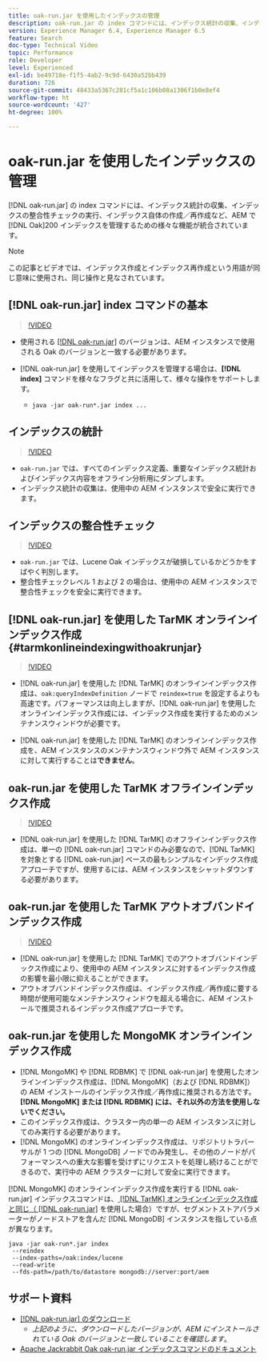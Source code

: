 ```yaml
---
title: oak-run.jar を使用したインデックスの管理
description: oak-run.jar の index コマンドには、インデックス統計の収集、インデックスの整合性チェックの実行、インデックス自体の作成／再作成など、AEM で Oak インデックスを管理するための様々な機能が統合されています。
version: Experience Manager 6.4, Experience Manager 6.5
feature: Search
doc-type: Technical Video
topic: Performance
role: Developer
level: Experienced
exl-id: be49718e-f1f5-4ab2-9c9d-6430a52bb439
duration: 726
source-git-commit: 48433a5367c281cf5a1c106b08a1306f1b0e8ef4
workflow-type: ht
source-wordcount: '427'
ht-degree: 100%

---
```


# oak-run.jar を使用したインデックスの管理

[!DNL oak-run.jar] の index コマンドには、インデックス統計の収集、インデックスの整合性チェックの実行、インデックス自体の作成／再作成など、AEM で [!DNL Oak]200 インデックスを管理するための様々な機能が統合されています。

>[!NOTE]
>
>この記事とビデオでは、インデックス作成とインデックス再作成という用語が同じ意味に使用され、同じ操作と見なされています。

## [!DNL oak-run.jar] index コマンドの基本

>[!VIDEO](https://video.tv.adobe.com/v/40117?quality=12&learn=on&captions=jpn)

* 使用される [[!DNL oak-run.jar]](https://repository.apache.org/service/local/artifact/maven/redirect?r=releases&amp;g=org.apache.jackrabbit&amp;a=oak-run&amp;v=1.8.0) のバージョンは、AEM インスタンスで使用される Oak のバージョンと一致する必要があります。
* [!DNL oak-run.jar] を使用してインデックスを管理する場合は、**[!DNL index]** コマンドを様々なフラグと共に活用して、様々な操作をサポートします。

   * `java -jar oak-run*.jar index ...`

## インデックスの統計

>[!VIDEO](https://video.tv.adobe.com/v/39298?quality=12&learn=on&captions=jpn)

* `oak-run.jar` では、すべてのインデックス定義、重要なインデックス統計およびインデックス内容をオフライン分析用にダンプします。
* インデックス統計の収集は、使用中の AEM インスタンスで安全に実行できます。

## インデックスの整合性チェック

>[!VIDEO](https://video.tv.adobe.com/v/36800?quality=12&learn=on&captions=jpn)

* `oak-run.jar` では、Lucene Oak インデックスが破損しているかどうかをすばやく判別します。
* 整合性チェックレベル 1 および 2 の場合は、使用中の AEM インスタンスで整合性チェックを安全に実行できます。

## [!DNL oak-run.jar] を使用した TarMK オンラインインデックス作成 {#tarmkonlineindexingwithoakrunjar}

>[!VIDEO](https://video.tv.adobe.com/v/36803?quality=12&learn=on&captions=jpn)

* [!DNL oak-run.jar] を使用した [!DNL TarMK] のオンラインインデックス作成は、`oak:queryIndexDefinition` ノードで `reindex=true` を設定するよりも高速です。パフォーマンスは向上しますが、[!DNL oak-run.jar] を使用したオンラインインデックス作成には、インデックス作成を実行するためのメンテナンスウィンドウが必要です。

* [!DNL oak-run.jar] を使用した [!DNL TarMK] のオンラインインデックス作成を、AEM インスタンスのメンテナンスウィンドウ外で AEM インスタンスに対して実行することは&#x200B;**できません**。

## oak-run.jar を使用した TarMK オフラインインデックス作成

>[!VIDEO](https://video.tv.adobe.com/v/36801?quality=12&learn=on&captions=jpn)

* [!DNL oak-run.jar] を使用した [!DNL TarMK] のオフラインインデックス作成は、単一の [!DNL oak-run.jar] コマンドのみ必要なので、[!DNL TarMK] を対象とする [!DNL oak-run.jar] ベースの最もシンプルなインデックス作成アプローチですが、使用するには、AEM インスタンスをシャットダウンする必要があります。

## oak-run.jar を使用した TarMK アウトオブバンドインデックス作成

>[!VIDEO](https://video.tv.adobe.com/v/341018?quality=12&learn=on&captions=jpn)

* [!DNL oak-run.jar] を使用した [!DNL TarMK] でのアウトオブバンドインデックス作成により、使用中の AEM インスタンスに対するインデックス作成の影響を最小限に抑えることができます。
* アウトオブバンドインデックス作成は、インデックス作成／再作成に要する時間が使用可能なメンテナンスウィンドウを超える場合に、AEM インストールで推奨されるインデックス作成アプローチです。

## oak-run.jar を使用した MongoMK オンラインインデックス作成

* [!DNL MongoMK] や [!DNL RDBMK] で [!DNL oak-run.jar] を使用したオンラインインデックス作成は、[!DNL MongoMK]（および [!DNL RDBMK]）の AEM インストールのインデックス作成／再作成に推奨される方法です。**[!DNL MongoMK] または [!DNL RDBMK] には、それ以外の方法を使用しないでください。**
* このインデックス作成は、クラスター内の単一の AEM インスタンスに対してのみ実行する必要があります。
* [!DNL MongoMK] のオンラインインデックス作成は、リポジトリトラバーサルが 1 つの [!DNL MongoDB] ノードでのみ発生し、その他のノードがパフォーマンスへの重大な影響を受けずにリクエストを処理し続けることができるので、実行中の AEM クラスターに対して安全に実行できます。

[!DNL MongoMK] のオンラインインデックス作成を実行する [!DNL oak-run.jar] インデックスコマンドは、[ [!DNL TarMK] オンラインインデックス作成と同じ（ [!DNL oak-run.jar]](#tarmkonlineindexingwithoakrunjar) を使用した場合）ですが、セグメントストアパラメーターがノードストアを含んだ [!DNL MongoDB] インスタンスを指している点が異なります。

```
java -jar oak-run*.jar index
 --reindex
 --index-paths=/oak:index/lucene
 --read-write
 --fds-path=/path/to/datastore mongodb://server:port/aem
```

## サポート資料

* [ [!DNL oak-run.jar] のダウンロード](https://repository.apache.org/#nexus-search;gav~org.apache.jackrabbit~oak-run~~~~kw,versionexpand)
   * *上記のように、ダウンロードしたバージョンが、AEM にインストールされている Oak のバージョンと一致していることを確認します*。
* [Apache Jackrabbit Oak oak-run.jar インデックスコマンドのドキュメント](https://jackrabbit.apache.org/oak/docs/query/oak-run-indexing.html)
